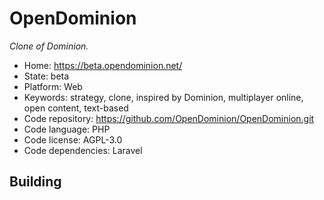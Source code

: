 # OpenDominion

_Clone of Dominion._

- Home: https://beta.opendominion.net/
- State: beta
- Platform: Web
- Keywords: strategy, clone, inspired by Dominion, multiplayer online, open content, text-based
- Code repository: https://github.com/OpenDominion/OpenDominion.git
- Code language: PHP
- Code license: AGPL-3.0
- Code dependencies: Laravel

## Building
